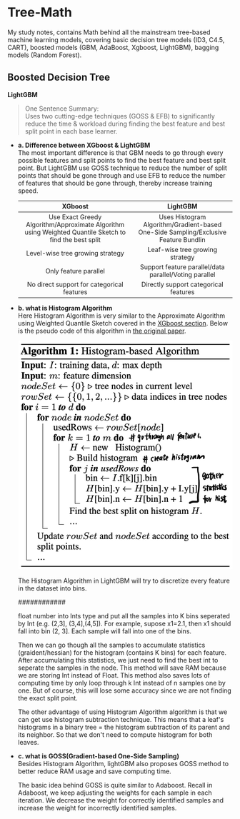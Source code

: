 Tree-Math
============
My study notes, contains Math behind all the mainstream tree-based machine learning models, covering basic decision tree models (ID3, C4.5, CART), boosted models (GBM, AdaBoost, Xgboost, LightGBM), bagging models (Random Forest).



Boosted Decision Tree
------------
**LightGBM**

> One Sentence Summary:   
Uses two cutting-edge techniques (GOSS & EFB) to significantly reduce the time & workload during finding the best feature and best split point in each base learner.

- **a. Difference between XGboost & LightGBM**  
The most important difference is that GBM needs to go through every possible features and split points to find the best feature and best split point. But LightGBM use GOSS technique to reduce the number of split points that should be gone through and use EFB to reduce the number of features that should be gone through, thereby increase training speed.     

  | XGboost   | LightGBM  |
  | :-------------: | :-------------: |
  | Use Exact Greedy Algorithm/Approximate Algorithm using Weighted Quantile Sketch to find the best split | Uses Histogram Algorithm/Gradient-based One-Side Sampling/Exclusive Feature Bundlin  |
  |  Level-wise tree growing strategy | Leaf-wise tree growing strategy  |
  |  Only feature parallel| Support feature parallel/data parallel/Voting parallel  |
  |  No direct support for categorical features| Directly support categorical features |

- **b. what is Histogram Algorithm**  
  Here Histogram Algorithm is very similar to the Approximate Algorithm using Weighted Quantile Sketch covered in the [XGboost section](./XGboost.md). Below is the pseudo code of this algorithm in [the original paper](https://papers.nips.cc/paper/6907-lightgbm-a-highly-efficient-gradient-boosting-decision-tree.pdf).  

  ![img](./source_photo/lightgbm_histogram.jpg)  

  The Histogram Algorithm in LightGBM will try to discretize every feature in the dataset into bins. 
  
  
  ############
  
  float number into Ints type and put all the samples into K bins seperated by Int (e.g. (2,3], (3,4],(4,5]). For example, supose x1=2.1, then x1 should fall into bin (2, 3]. Each sample will fall into one of the bins.  
  
  Then we can go though all the samples to accumulate statistics (graident/hessian) for the histogram (contains K bins) for each feature. After accumulating this statistics, we just need to find the best int to seperate the samples in the node. This method will save RAM because we are storing Int instead of Float. This method also saves lots of computing time by only loop through k Int instead of n samples one by one. But of course, this will lose some accuracy since we are not finding the exact split point.  

  The other advantage of using Histogram Algorithm algorithm is that we can get use histogram subtraction technique. This means that a leaf's histograms in a binary tree = the histogram subtraction of its parent and its neighbor. So that we don't need to compute histogram for both leaves. 





- **c. what is GOSS(Gradient-based One-Side Sampling)**  
  Besides Histogram Algorithm, lightGBM also proposes GOSS method to better reduce RAM usage and save computing time.  

  The basic idea behind GOSS is quite similar to Adaboost. Recall in Adaboost, we keep adjusting the weights for each sample in each iteration. We decrease the weight for correctly identified samples and increase the weight for incorrectly identified samples. 
  




